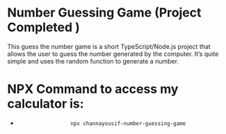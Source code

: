 # Number Guessing Game (Project Completed )
This guess the number game is a short TypeScript/Node.js project that allows the user to guess the number generated by the computer. 
It’s quite simple and uses the random function to generate a number.
# NPX Command to access my calculator is:
 *                      npx channayousif-number-guessing-game

